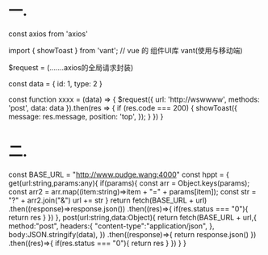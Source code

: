 # 一.
const axios from 'axios'

import { showToast } from 'vant';  // vue 的 组件UI库  vant(使用与移动端)

$request = (.......axios的全局请求封装)

const data = {
	id: 1,
	type: 2
}

const function xxxx = (data) => {
	$request({
		url: 'http://wswwww',
		methods: 'post',
		data: data
	}).then(res => {
	  if (res.code === 200) {
		showToast({
			message: res.message,
			position: 'top',
		});
	  }
	})
}


# 二.
const BASE_URL = "http://www.pudge.wang:4000"
const hppt = {
    get(url:string,params:any){
        if(params){
            const arr = Object.keys(params);
            const arr2 = arr.map((item:string)=>item + "=" + params[item]);
            const str = "?" + arr2.join("&")
            url += str
        }
        return fetch(BASE_URL + url)
          .then((response)=>response.json())
          .then((res)=>{
            if(res.status === "0"){
                return res
            }
          })
    },
    post(url:string,data:Object){
        return fetch(BASE_URL + url,{
          method:"post",
          headers:{
            "content-type":"application/json",
          },
          body:JSON.stringify(data),
        })
          .then((response)=>{
            return response.json()
          })
          .then((res)=>{
            if(res.status === "0"){
                return res
            }
          })
    }
}